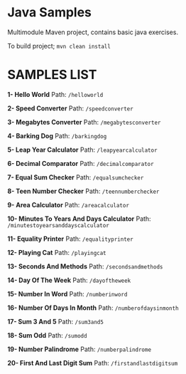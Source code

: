 # Java Samples
Multimodule Maven project, contains basic java exercises.

To build project; `mvn clean install`

# SAMPLES LIST

**1- Hello World**
Path: `/helloworld`

**2- Speed Converter**
Path: `/speedconverter`

**3- Megabytes Converter**
Path: `/megabytesconverter`

**4- Barking Dog**
Path: `/barkingdog`

**5- Leap Year Calculator**
Path: `/leapyearcalculator`

**6- Decimal Comparator**
Path: `/decimalcomparator`

**7- Equal Sum Checker**
Path: `/equalsumchecker`

**8- Teen Number Checker**
Path: `/teennumberchecker`

**9- Area Calculator**
Path: `/areacalculator`

**10- Minutes To Years And Days Calculator**
Path: `/minutestoyearsanddayscalculator`

**11- Equality Printer**
Path: `/equalityprinter`

**12- Playing Cat**
Path: `/playingcat`

**13- Seconds And Methods**
Path: `/secondsandmethods`

**14- Day Of The Week**
Path: `/dayoftheweek`

**15- Number In Word**
Path: `/numberinword`

**16- Number Of Days In Month**
Path: `/numberofdaysinmonth`

**17- Sum 3 And 5**
Path: `/sum3and5`

**18- Sum Odd**
Path: `/sumodd`

**19- Number Palindrome**
Path: `/numberpalindrome`

**20- First And Last Digit Sum**
Path: `/firstandlastdigitsum`














